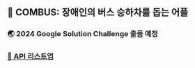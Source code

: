 ## 🚌 COMBUS: 장애인의 버스 승하차를 돕는 어플
### 🌏 2024 Google Solution Challenge 출품 예정

### [📜 API 리스트업](https://github.com/GDSC-COMBUS/Combus-Backend/wiki)


<!--

**Here are some ideas to get you started:**

🙋‍♀️ A short introduction - what is your organization all about?
🌈 Contribution guidelines - how can the community get involved?
👩‍💻 Useful resources - where can the community find your docs? Is there anything else the community should know?
🍿 Fun facts - what does your team eat for breakfast?
🧙 Remember, you can do mighty things with the power of [Markdown](https://docs.github.com/github/writing-on-github/getting-started-with-writing-and-formatting-on-github/basic-writing-and-formatting-syntax)
-->
